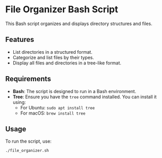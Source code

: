 # File Organizer Bash Script

This Bash script organizes and displays directory structures and files.

## Features
- List directories in a structured format.
- Categorize and list files by their types.
- Display all files and directories in a tree-like format.

## Requirements
- **Bash**: The script is designed to run in a Bash environment.
- **Tree**: Ensure you have the `tree` command installed. You can install it using:
  - For Ubuntu: `sudo apt install tree`
  - For macOS: `brew install tree`

## Usage
To run the script, use:
```bash
./file_organizer.sh
